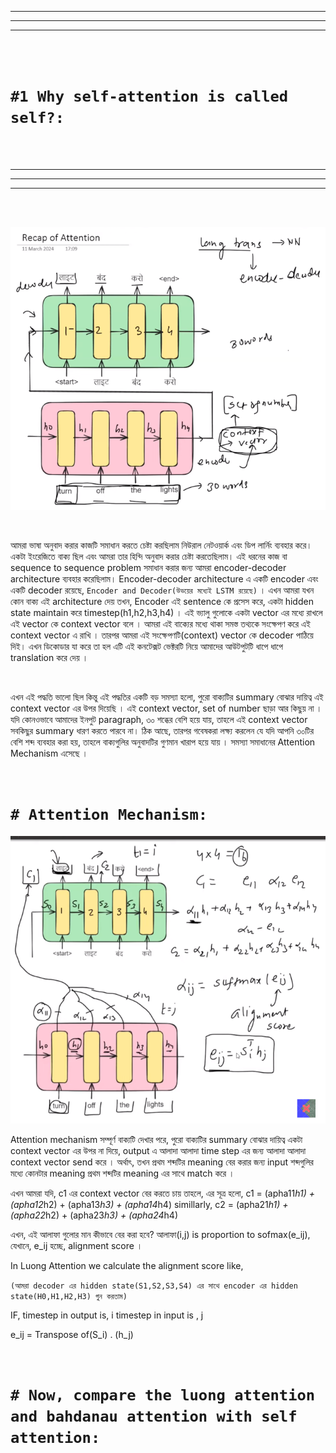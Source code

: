 
---
---
---

<br>
<br>

# `#1 Why self-attention is called self?: `

<br>
<br>

---
---
---

<br>
<br>

![image_image](img/img03.png)

<br>

আমরা ভাষা অনুবাদ করার কাজটি সমাধান করতে চেষ্টা করছিলাম নিউরাল নেটওয়ার্ক এবং ডিপ লার্নিং ব্যবহার করে। একটা ইংরেজিতে বাক্য ছিল এবং আমরা তার হিন্দি অনুবাদ করার চেষ্টা করতেছিলাম। এই ধরনের কাজ বা  sequence to sequence problem সমাধান করার জন্য আমরা encoder-decoder architecture ব্যবহার করেছিলাম। Encoder-decoder architecture এ একটি encoder এবং একটি decoder রয়েছে, `Encoder and Decoder(উভয়ের মধ্যেই LSTM রয়েছে)` । এখন আমরা যখন কোন বাক্য এই architecture দেয় তখন, Encoder এই sentence কে প্রসেস করে, একটা hidden state maintain করে timestep(h1,h2,h3,h4) । এই ভ্যালু গুলোকে একটা vector এর মধ্যে রাখলে এই vector কে context vector বলে । আমরা এই বাক্যের মধ্যে থাকা সমস্ত তথ্যকে সংক্ষেপণ করে এই context vector এ রাখি । তারপর আমরা এই সংক্ষেপণটি(context) vector কে decoder পাঠিয়ে দিই। এখন ডিকোডার যা করে তা হল এটি এই কনটেক্সট ভেক্টরটি নিয়ে আমাদের আউটপুটটি ধাপে ধাপে translation করে দেয় ।

<br>

এখন এই পদ্ধতি ভালো ছিল কিন্তু এই পদ্ধতির একটি বড় সমস্যা হলো,  পুরো বাক্যটির summary  বোঝার দায়িত্ব এই context vector এর উপর দিয়েছি । এই context vector, set of number ছাড়া আর কিছুয় না । যদি কোনওভাবে আমাদের ইনপুট paragraph, ৩০ শব্ধের বেশি হয়ে যায়, তাহলে এই context vector সবকিছুর summary ধারণ করতে পারবে না। ঠিক আছে, তারপর গবেষকরা লক্ষ্য করলেন যে যদি আপনি ৩০টির বেশি শব্দ ব্যবহার করা হয়, তাহলে বাক্যগুলির অনুবাদটির গুণমান খারাপ হয়ে যায় ।  সমস্যা সমাধানের Attention Mechanism এসেছে ।  

<br>


# `# Attention Mechanism: `

![image_image](img/img04.png)

Attention mechanism সম্পূর্ণ বাক্যটি দেখার পরে, পুরো বাক্যটির summary  বোঝার দায়িত্ব একটা context vector এর উপর না দিয়ে, output এ আলাদা আলাদা time step এর জন্য
আলাদা আলাদা context vector send করে । অর্থাৎ, তখন প্রথম শব্দটির meaning বের করার জন্য input শব্দগুলির মধ্যে কোনটার meaning প্রথম শব্দটির meaning এর সাথে match করে । 


এখন আমরা যদি, c1 এর context vector বের করতে চায় তাহলে, এর সূত্র হলো, 
c1 =  (apha11*h1) + (apha12*h2) +   (apha13*h3) +   (apha14*h4)
simillarly,
c2 =  (apha21*h1) + (apha22*h2) +   (apha23*h3) +   (apha24*h4)

এখন, এই আলাফা গুলোর মান কীভাবে বের করা হবে? আলাফা(i,j) is proportion to sofmax(e_ij), যেখানে, e_ij হচ্ছে, alignment score । 

In Luong Attention we calculate the alignment score like,

`(আমরা decoder এর hidden state(S1,S2,S3,S4) এর সাথে encoder এর hidden state(H0,H1,H2,H3) গুন করতাম)`

IF,
timestep in output is, i 
timestep in input is , j

e_ij = Transpose of(S_i) . (h_j)


<br>

# `# Now, compare the luong attention and bahdanau attention with self attention: `

<br>





